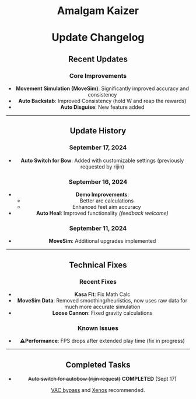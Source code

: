<div align="center">

  # Amalgam Kaizer
  
# Update Changelog

## Recent Updates

### Core Improvements
- **Movement Simulation (MoveSim)**: Significantly improved accuracy and consistency
- **Auto Backstab**: Improved Consistency (hold W and reap the rewards)
- **Auto Disguise**: New feature added

---

## Update History

### September 17, 2024
- **Auto Switch for Bow**: Added with customizable settings (previously requested by rijin)

### September 16, 2024
- **Demo Improvements**:
  - Better arc calculations
  - Enhanced feet aim accuracy
- **Auto Heal**: Improved functionality *(feedback welcome)*

### September 11, 2024
- **MoveSim**: Additional upgrades implemented

---

## Technical Fixes

### Recent Fixes
- **Kasa Fit**: Fix Math Calc
- **MoveSim Data**: Removed smoothing/heuristics, now uses raw data for much more accurate simulation
- **Loose Cannon**: Fixed gravity calculations

### Known Issues
- ⚠**Performance**: FPS drops after extended play time (fix in progress)

---

## Completed Tasks
- ~~Auto switch for autobow (rijin request)~~ **COMPLETED** (Sept 17)

[VAC bypass](https://github.com/danielkrupinski/VAC-Bypass-Loader) and [Xenos](https://github.com/DarthTon/Xenos/releases) recommended. 
